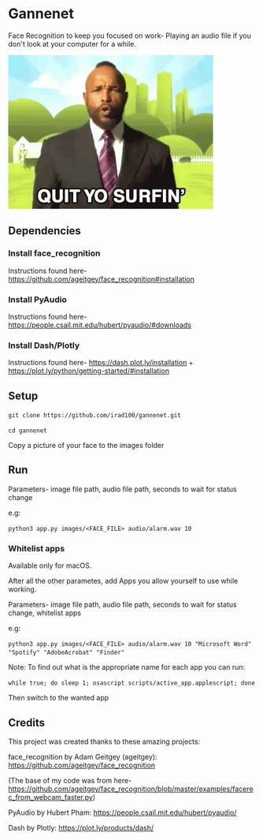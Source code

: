 # Gannenet

Face Recognition to keep you focused on work- Playing an audio file if you don't look at your computer for a while.

![gif](images/get-back-to-work.gif)

## Dependencies

### Install face_recognition

Instructions found here- https://github.com/ageitgey/face_recognition#installation

### Install PyAudio

Instructions found here- https://people.csail.mit.edu/hubert/pyaudio/#downloads

### Install Dash/Plotly

Instructions found here- https://dash.plot.ly/installation + https://plot.ly/python/getting-started/#installation

## Setup

`git clone https://github.com/irad100/gannenet.git`

`cd gannenet`

Copy a picture of your face to the images folder

## Run

Parameters- image file path, audio file path, seconds to wait for status change

e.g:

`python3 app.py images/<FACE_FILE> audio/alarm.wav 10`

### Whitelist apps

Available only for macOS.

After all the other parametes, add Apps you allow yourself to use while working.

Parameters- image file path, audio file path, seconds to wait for status change, whitelist apps

e.g:

`python3 app.py images/<FACE_FILE> audio/alarm.wav 10 "Microsoft Word" "Spotify" "AdobeAcrobat" "Finder"`

Note: To find out what is the appropriate name for each app you can run:

`while true; do sleep 1; osascript scripts/active_app.applescript; done`

Then switch to the wanted app

## Credits

This project was created thanks to these amazing projects:

face_recognition by Adam Geitgey (ageitgey): https://github.com/ageitgey/face_recognition

(The base of my code was from here- https://github.com/ageitgey/face_recognition/blob/master/examples/facerec_from_webcam_faster.py)

PyAudio by Hubert Pham: https://people.csail.mit.edu/hubert/pyaudio/

Dash by Plotly: https://plot.ly/products/dash/
